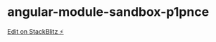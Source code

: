 # angular-module-sandbox-p1pnce

[Edit on StackBlitz ⚡️](https://stackblitz.com/edit/angular-module-sandbox-p1pnce)